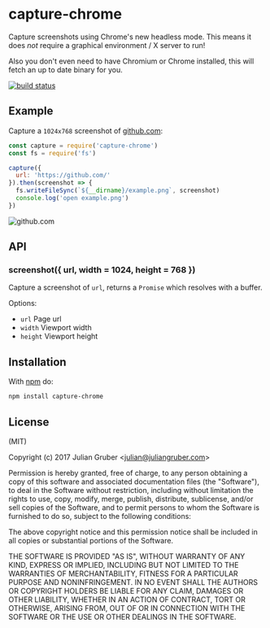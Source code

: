 # capture-chrome

Capture screenshots using Chrome's new headless mode. This means it does _not_
require a graphical environment / X server to run!

Also you don't even need to have Chromium or Chrome installed, this will fetch an up
to date binary for you.

[![build status](https://secure.travis-ci.org/juliangruber/capture-chrome.png)](http://travis-ci.org/juliangruber/capture-chrome)

## Example

Capture a `1024x768` screenshot of [github.com](http://github.com):

```js
const capture = require('capture-chrome')
const fs = require('fs')

capture({
  url: 'https://github.com/'
}).then(screenshot => {
  fs.writeFileSync(`${__dirname}/example.png`, screenshot)
  console.log('open example.png')
})
```

![github.com](https://raw.github.com/juliangruber/capture-chrome/master/example.png)

## API

### screenshot({ url, width = 1024, height = 768 })

Capture a screenshot of `url`, returns a `Promise` which resolves with a buffer.

Options:

- `url` Page url
- `width` Viewport width
- `height` Viewport height

## Installation

With [npm](https://npmjs.org) do:

```bash
npm install capture-chrome
```

## License

(MIT)

Copyright (c) 2017 Julian Gruber &lt;julian@juliangruber.com&gt;

Permission is hereby granted, free of charge, to any person obtaining a copy of
this software and associated documentation files (the "Software"), to deal in
the Software without restriction, including without limitation the rights to
use, copy, modify, merge, publish, distribute, sublicense, and/or sell copies
of the Software, and to permit persons to whom the Software is furnished to do
so, subject to the following conditions:

The above copyright notice and this permission notice shall be included in all
copies or substantial portions of the Software.

THE SOFTWARE IS PROVIDED "AS IS", WITHOUT WARRANTY OF ANY KIND, EXPRESS OR
IMPLIED, INCLUDING BUT NOT LIMITED TO THE WARRANTIES OF MERCHANTABILITY,
FITNESS FOR A PARTICULAR PURPOSE AND NONINFRINGEMENT. IN NO EVENT SHALL THE
AUTHORS OR COPYRIGHT HOLDERS BE LIABLE FOR ANY CLAIM, DAMAGES OR OTHER
LIABILITY, WHETHER IN AN ACTION OF CONTRACT, TORT OR OTHERWISE, ARISING FROM,
OUT OF OR IN CONNECTION WITH THE SOFTWARE OR THE USE OR OTHER DEALINGS IN THE
SOFTWARE.
